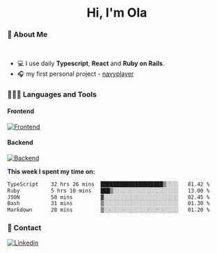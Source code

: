 <h1 align="center">Hi, I'm Ola</h1>

### 💅 About Me

<br/>

- 💻 I use daily **Typescript**, **React** and **Ruby on Rails**.
- 🎧 my first personal project - [navyplayer](https://navyplayer.netlify.app/)

### 👩🏻‍💻 Languages and Tools

#### Frontend

[![Frontend](https://skillicons.dev/icons?i=react,nextjs,ts,js,html,css,scss,tailwind)](https://skillicons.dev)

#### Backend
[![Backend](https://skillicons.dev/icons?i=nodejs,express,nestjs,rails,graphql)](https://skillicons.dev)

**This week I spent my time on:**

<!--START_SECTION:waka-->

```txt
TypeScript    32 hrs 26 mins  ████████████████████▒░░░░   81.42 %
Ruby          5 hrs 10 mins   ███▒░░░░░░░░░░░░░░░░░░░░░   13.00 %
JSON          58 mins         ▓░░░░░░░░░░░░░░░░░░░░░░░░   02.45 %
Bash          31 mins         ▒░░░░░░░░░░░░░░░░░░░░░░░░   01.30 %
Markdown      28 mins         ▒░░░░░░░░░░░░░░░░░░░░░░░░   01.20 %
```

<!--END_SECTION:waka-->

### 📨 Contact
  
[![Linkedin](https://skillicons.dev/icons?i=linkedin)](https://linkedin.com/in/aleksandra-kamińska)
